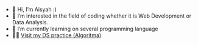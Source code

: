 - 👋 Hi, I’m Aisyah :)
- 👀 I’m interested in the field of coding whether it is Web Development or Data Analysis.
- 🌱 I’m currently learning on several programming language
- 👩‍💻 [Visit my DS practice (Algoritma)](https://rpubs.com/athaisyah/LBB-CP)

<!---
athaisyah/athaisyah is a ✨ special ✨ repository because its `README.md` (this file) appears on your GitHub profile.
You can click the Preview link to take a look at your changes.
--->
